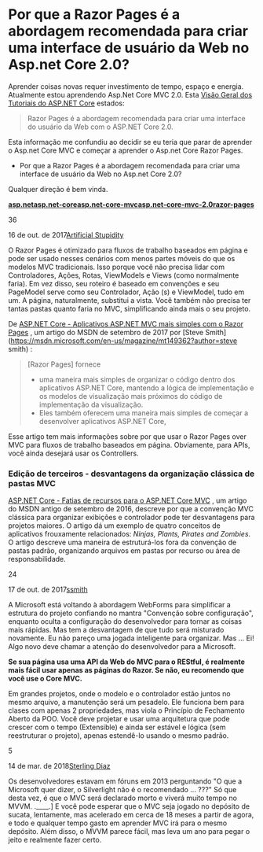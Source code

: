 # Por que a Razor Pages é a abordagem recomendada para criar uma interface de usuário da Web no Asp.net Core 2.0?

Aprender coisas novas requer investimento de tempo, espaço e energia. Atualmente estou aprendendo Asp.Net Core MVC 2.0. Esta [Visão Geral dos Tutoriais do ASP.NET Core](https://docs.microsoft.com/en-us/aspnet/core/tutorials/) estados:

> Razor Pages é a abordagem recomendada para criar uma interface do usuário da Web com o ASP.NET Core 2.0.

Esta informação me confundiu ao decidir se eu teria que parar de aprender o Asp.net Core MVC e começar a aprender o Asp.net Core Razor Pages.

- Por que a Razor Pages é a abordagem recomendada para criar uma interface de usuário da Web no Asp.net Core 2.0? 

Qualquer direção é bem vinda.

**[asp.net](https://www.ti-enxame.com/pt/asp.net/)****[asp.net-core](https://www.ti-enxame.com/pt/asp.net-core/)****[asp.net-core-mvc](https://www.ti-enxame.com/pt/asp.net-core-mvc/)****[asp.net-core-mvc-2.0](https://www.ti-enxame.com/pt/asp.net-core-mvc-2.0/)****[razor-pages](https://www.ti-enxame.com/pt/razor-pages/)**

 36

16 de out. de 2017[Artificial Stupidity](https://stackoverflow.com/users/5482465/artificial-stupidity)







O Razor Pages é otimizado para fluxos de trabalho baseados em página e pode ser usado nesses cenários com menos partes móveis do que os modelos MVC tradicionais. Isso porque você não precisa lidar com Controladores, Ações, Rotas, ViewModels e Views (como normalmente faria). Em vez disso, seu roteiro é baseado em convenções e seu PageModel serve como seu Controlador, Ação (s) e ViewModel, tudo em um. A página, naturalmente, substitui a vista. Você também não precisa ter tantas pastas quanto faria no MVC, simplificando ainda mais o seu projeto.

De [ASP.NET Core - Aplicativos ASP.NET MVC mais simples com o Razor Pages](https://msdn.microsoft.com/en-us/magazine/mt842512.aspx) , um artigo do MSDN de setembro de 2017 por [Steve Smith](https://msdn.microsoft.com/en-us/magazine/mt149362?author=steve smith) :

> [Razor Pages] fornece 
>
> - uma maneira mais simples de organizar o código dentro dos aplicativos ASP.NET Core, mantendo a lógica de implementação e os modelos de visualização mais próximos do código de implementação da visualização. 
> - Eles também oferecem uma maneira mais simples de começar a desenvolver aplicativos ASP.NET Core, 

Esse artigo tem mais informações sobre por que usar o Razor Pages over MVC para fluxos de trabalho baseados em página. Obviamente, para APIs, você ainda desejará usar os Controllers.

### Edição de terceiros - desvantagens da organização clássica de pastas MVC

[ASP.NET Core - Fatias de recursos para o ASP.NET Core MVC](https://msdn.microsoft.com/en-us/magazine/mt763233) , um artigo do MSDN antigo de setembro de 2016, descreve por que a convenção MVC clássica para organizar exibições e controlador pode ter desvantagens para projetos maiores. O artigo dá um exemplo de quatro conceitos de aplicativos frouxamente relacionados: *Ninjas, Plants, Pirates and Zombies*. O artigo descreve uma maneira de estruturá-los fora da convenção de pastas padrão, organizando arquivos em pastas por recurso ou área de responsabilidade. 

 24

17 de out. de 2017[ssmith](https://stackoverflow.com/users/13729/ssmith)



A Microsoft está voltando à abordagem WebForms para simplificar a estrutura do projeto confiando no mantra "Convenção sobre configuração", enquanto oculta a configuração do desenvolvedor para tornar as coisas mais rápidas. Mas tem a desvantagem de que tudo será misturado novamente. Eu não pareço uma jogada inteligente para organizar. Mas ... Ei! Algo novo deve chamar a atenção do desenvolvedor para a Microsoft. 

**Se sua página usa uma API da Web do MVC para o REStful, é realmente mais fácil usar apenas as páginas do Razor. Se não, eu recomendo que você use o Core MVC.**

Em grandes projetos, onde o modelo e o controlador estão juntos no mesmo arquivo, a manutenção será um pesadelo. Ele funciona bem para clases com apenas 2 propriedades, mas viola o Princípio de Fechamento Aberto da POO. Você deve projetar e usar uma arquitetura que pode crescer com o tempo (Extensible) e ainda ser estável e lógica (sem reestruturar o projeto), apenas estendê-lo usando o mesmo padrão. 

 5

14 de mar. de 2018[Sterling Diaz](https://stackoverflow.com/users/1228807/sterling-diaz)

Os desenvolvedores estavam em fóruns em 2013 perguntando "O que a Microsoft quer dizer, o Silverlight não é o recomendado ... ???" Só que desta vez, é que o MVC será declarado morto e viverá muito tempo no MVVM. .____.] E você pode esperar que o MVC seja jogado no depósito de sucata, lentamente, mas acelerado em cerca de 18 meses a partir de agora, e todo e qualquer tempo gasto em aprender MVC irá para o mesmo depósito. Além disso, o MVVM parece fácil, mas leva um ano para pegar o jeito e realmente fazer certo.